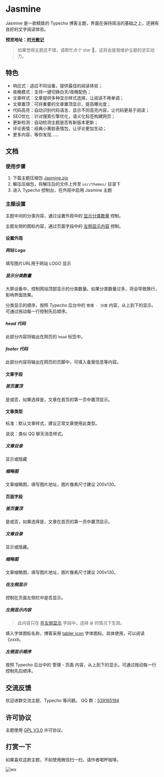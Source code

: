 # Jasmine

Jasmine 是一款精致的 Typecho 博客主题，界面在保持简洁的基础之上，还拥有良好的文字阅读体验。

**预览地址：[时光散记](https://www.sanji.one/)**

> 如果觉得主题还不错，请帮忙点个 star 🌟，这将会是我维护主题的坚实动力。


## 特色

* 响应式：适应不同设备，提供最佳的阅读体验；
* 夜晚模式：支持一键切换白天/夜晚配色；
* 文章样式：文章提供多种显示样式选择，让阅读不再单调；
* 文章置顶：可将重要的文章置顶显示，提高曝光度；
* 代码高亮：自动识别代码语言，显示不同高亮内容，让代码更易于阅读；
* SEO优化：针对搜索引擎优化，语义化标签构建网页；
* 更新检测：自动检测主题是否有新版本更新；
* 评论表情：经典小黄脸表情包，让评论更加生动；
* 更多内容，等你发现……

## 文档

### 使用步骤

1. 下载主题压缩包 [Jasmine.zip](https://github.com/liaocp666/Jasmine/releases/latest/download/jasmine.zip)
2. 解压压缩包，将解压后的文件上传至 `usr/themes/` 目录下
3. 进入 Typecho 控制台，在外观中启用 Jasmine 主题

### 主题设置

主题中间的分类内容，通过设置外观中的 [显示分类数量](#显示分类数量) 控制。

主题左侧的图标内容，通过页面字段中的 [左侧显示内容](#左侧显示内容) 控制。

#### 设置外观

##### 网站 Logo

填写图片URL用于网站 LOGO 显示

##### 显示分类数量

大屏设备中，控制网站顶部显示的分类数量。如果分类数量过多，将会导致换行，影响界面效果。

分类显示的顺序，按照 Typecho 后台中的 `管理 - 分类` 内容，从上到下的显示。可通过拖动每一行控制先后顺序。

##### head 代码

此部分内容将输出在网页的 `head` 标签中。

##### footer 代码

此部分内容将输出在网页的页脚中，可填入备案信息等内容。

#### 文章字段

##### 首页置顶

是或否，如果选择是，文章在首页的第一页中置顶显示。

#### 文章类型

标准：默认文章样式，建议正常文章使用此类型。

说说：类似 QQ 聊天消息样式。

##### 文章目录

显示或隐藏

##### 缩略图

文章缩略图，填写图片地址，图片像素尺寸建议 200x130。

#### 页面字段

##### 首页置顶

是或否，如果选择是，文章在首页的第一页中置顶显示。

##### 文章目录

显示或隐藏。

##### 缩略图

文章缩略图，填写图片地址，图片像素尺寸建议 200x130。

##### 在左侧显示

控制在页面左侧栏中是否显示。

##### 左侧显示内容

> 此内容只在 [在左侧显示](#在左侧显示) 字段中，选择 `是` 的情况下生效。

填入字体图标名称，博客采用 [tabler icon](https://tabler.io/icons) 字体图标。具体使用，可以阅读《xxx》。

##### 左侧显示顺序

按照 Typecho 后台中的 管理 - 页面 内容，从上到下的显示。可通过拖动每一行控制先后顺序。

## 交流反馈

欢迎进群交流主题、Typecho 等问题。 QQ 群：[539165194](https://qm.qq.com/cgi-bin/qm/qr?k=oXM0EmLxXmgKfE1UDRlBY-g7Rkrx30oL&jump_from=webapi&authKey=uQdwWraveNKYBm/BQs88WXkNagEUr9tCkf/gbdQ9FasOviKYVhUd/wUME0q0AtnI)

## 许可协议

主题使用 [GPL V3.0](https://github.com/liaocp666/theme-jasmine/blob/main/LICENSE) 许可协议。

## 打赏一下

如果喜欢这款主题，不如使用微信扫一扫，请作者喝杯咖啡。

![wx](https://user-images.githubusercontent.com/27202776/227807562-5340971b-a292-4c70-afbb-1a7d242e46db.jpg)